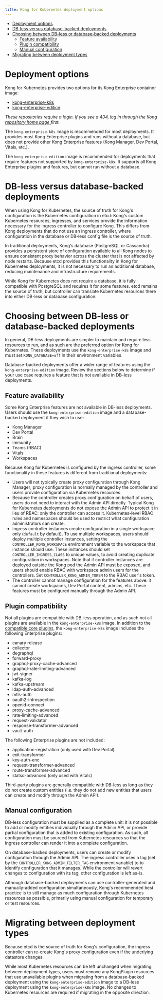 ```yaml
---
title: Kong for Kubernetes deployment options
---
```


- [Deployment options](#deployment-options)
- [DB-less versus database-backed deployments](#db-less-versus-database-backed-deployments)
- [Choosing between DB-less or database-backed deployments](#choosing-between-db-less-or-database-backed-deployments)
  * [Feature availability](#feature-availability)
  * [Plugin compatibility](#plugin-compatibility)
  * [Manual configuration](#manual-configuration)
- [Migrating between deployment types](#migrating-between-deployment-types)

# Deployment options

Kong for Kubernetes provides two options for its Kong Enterprise container
image:

* [kong-enterprise-k8s][k8s-bintray]
* [kong-enterprise-edition][enterprise-bintray]

_These repositories require a login. If you see a 404, log in through the [Kong
repository home page](https://bintray.com/kong) first._

The `kong-enterprise-k8s` image is recommended for most deployments. It
provides most Kong Enterprise plugins and runs without a database, but does not
provide other Kong Enterprise features (Kong Manager, Dev Portal, Vitals,
etc.).

The `kong-enterprise-edition` image is recommended for deployments that require
features not supported by `kong-enterprise-k8s`. It supports all Kong
Enterprise plugins and features, but cannot run without a database.

# DB-less versus database-backed deployments

When using Kong for Kubernetes, the source of truth for Kong's configuration is
the Kubernetes configuration in etcd: Kong's custom Kubernetes resources,
ingresses, and services provide the information necessary for the ingress
controller to configure Kong. This differs from Kong deployments that do not
use an ingress controller, where configuration in the database or DB-less
config file is the source of truth.

In traditional deployments, Kong's database (PostgreSQL or Cassandra) provides
a persistent store of configuration available to all Kong nodes to ensure
consistent proxy behavior across the cluster that is not affected by node
restarts. Because etcd provides this functionality in Kong for Kubernetes
deployments, it is not necessary to run an additional database, reducing
maintenance and infrastructure requirements.

While Kong for Kubernetes does not require a database, it is fully compatible
with PostgreSQL and requires it for some features. etcd remains the source of
truth, but controller can translate Kubernetes resources there into either
DB-less or database configuration.

# Choosing between DB-less or database-backed deployments

In general, DB-less deployments are simpler to maintain and require less
resources to run, and as such are the preferred option for Kong for Kubernetes.
These deployments use the `kong-enterprise-k8s` image and must set
`KONG_DATABASE=off` in their environment variables.

Database-backed deployments offer a wider range of features using the
`kong-enterprise-edition` image. Review the sections below to determine if your
use case requires a feature that is not available in DB-less deployments.

## Feature availability

Some Kong Enterprise features are not available in DB-less deployments. Users
should use the `kong-enterprise-edition` image and a database-backed deployment
if they wish to use:

* Kong Manager
* Dev Portal
* Brain
* Immunity
* Teams (RBAC)
* Vitals
* Workspaces

Because Kong for Kubernetes is configured by the ingress controller, some
functionality in these features is different from traditional deployments:

* Users will not typically create proxy configuration through Kong Manager;
  proxy configuration is normally managed by the controller and users provide
  configuration via Kubernetes resources.
* Because the controller creates proxy configuration on behalf of users, users
  do not need to interact with the Admin API directly. Typical Kong for
  Kubernetes deployments do not expose the Admin API to protect it in lieu of
  RBAC: only the controller can access it. Kubernetes-level RBAC rules and
  namespaces should be used to restrict what configuration administrators can
  create.
* Ingress controller instances create configuration in a single workspace only
  (`default` by default). To use multiple workspaces, users should deploy
  multiple controller instances, setting the `CONTROLLER_KONG_WORKSPACE`
  environment variable to the workspace that instance should use. These
  instances should set `CONTROLLER_INGRESS_CLASS` to unique values, to avoid
  creating duplicate configuration in workspaces. Note that if controller
  instances are deployed outside the Kong pod the Admin API must be exposed,
  and users should enable RBAC with workspace admin users for the controllers.
  Set `CONTROLLER_KONG_ADMIN_TOKEN` to the RBAC user's token.
* The controller cannot manage configuration for the features above: it cannot
  create workspaces, Dev Portal content, admins, etc. These features must be
  configured manually through the Admin API.

## Plugin compatibility

Not all plugins are compatible with DB-less operation, and as such not all
plugins are available in the `kong-enterprise-k8s` image. In addition to the
[compatible core plugins][core-plugins], the `kong-enterprise-k8s` image
includes the following Enterprise plugins:

* canary release
* collector
* degraphql
* forward-proxy
* graphql-proxy-cache-advanced
* graphql-rate-limiting-advanced
* jwt-signer
* kafka-log
* kafka-upstream
* ldap-auth-advanced
* mtls-auth
* oauth2-introspection
* openid-connect
* proxy-cache-advanced
* rate-limiting-advanced
* request-validator
* response-transformer-advanced
* vault-auth

The following Enterprise plugins are not included:

* application-registration (only used with Dev Portal)
* exit-transformer
* key-auth-enc
* request-transformer-advanced
* route-transformer-advanced
* statsd-advanced (only used with Vitals)

Third-party plugins are generally compatible with DB-less as long as they do
not create custom entities (i.e. they do not add new entities that users can
create and modify through the Admin API).

## Manual configuration

DB-less configuration must be supplied as a complete unit: it is not possible
to add or modify entities individually through the Admin API, or provide
partial configuration that is added to existing configuration. As such, all
configuration must be sourced from Kubernetes resources so that the ingress
controller can render it into a complete configuration.

On database-backed deployments, users can create or modify configuration
through the Admin API. The ingress controller uses a tag (set by the
`CONTROLLER_KONG_ADMIN_FILTER_TAG` environment variable) to to identify
configuration that it manages. While the controller will revert changes to
configuration with its tag, other configuration is left as-is.

Although database-backed deployments can use controller-generated and
manually-added configuration simultaneously, Kong's recommended best practice
is to still manage as much configuration through Kubernetes resources as
possible, primarily using manual configuration for temporary or test resources.

# Migrating between deployment types

Because etcd is the source of truth for Kong's configuration, the ingress
controller can re-create Kong's proxy configuration even if the underlying
datastore changes.

While most Kubernetes resources can be left unchanged when migrating between
deployment types, users must remove any KongPlugin resources that use
unavailable plugins when migrating from a database-backed deployment using the
`kong-enterprise-edition` image to a DB-less deployment using the
`kong-enterprise-k8s` image. No changes to Kubernetes resources are required if
migrating in the opposite direction.

[k8s-bintray]: https://bintray.com/kong/kong-enterprise-k8s
[enterprise-bintray]: https://bintray.com/kong/kong-enterprise-edition-docker
[core-plugins]: /latest/db-less-and-declarative-config/#plugin-compatibility
